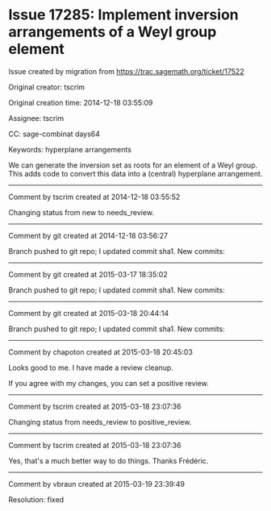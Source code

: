 # Issue 17285: Implement inversion arrangements of a Weyl group element

Issue created by migration from https://trac.sagemath.org/ticket/17522

Original creator: tscrim

Original creation time: 2014-12-18 03:55:09

Assignee: tscrim

CC:  sage-combinat days64

Keywords: hyperplane arrangements

We can generate the inversion set as roots for an element of a Weyl group. This adds code to convert this data into a (central) hyperplane arrangement.


---

Comment by tscrim created at 2014-12-18 03:55:52

Changing status from new to needs_review.


---

Comment by git created at 2014-12-18 03:56:27

Branch pushed to git repo; I updated commit sha1. New commits:


---

Comment by git created at 2015-03-17 18:35:02

Branch pushed to git repo; I updated commit sha1. New commits:


---

Comment by git created at 2015-03-18 20:44:14

Branch pushed to git repo; I updated commit sha1. New commits:


---

Comment by chapoton created at 2015-03-18 20:45:03

Looks good to me. I have made a review cleanup.

If you agree with my changes, you can set a positive review.


---

Comment by tscrim created at 2015-03-18 23:07:36

Changing status from needs_review to positive_review.


---

Comment by tscrim created at 2015-03-18 23:07:36

Yes, that's a much better way to do things. Thanks Frédéric.


---

Comment by vbraun created at 2015-03-19 23:39:49

Resolution: fixed
